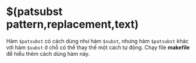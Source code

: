 # $(patsubst pattern,replacement,text)  

Hàm `$patsubst` có cách dùng như hàm `$subst`, nhưng hàm `$patsubst` khác với hàm `$subst` ở chỗ có thể thay thế một cách tự động. Chạy file **makefile** để hiểu thêm cách dùng hàm này. 
